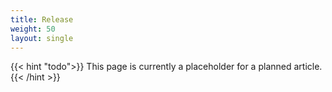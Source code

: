 ```yaml
---
title: Release
weight: 50
layout: single
---
```


{{< hint "todo">}}
This page is currently a placeholder for a planned article.
{{< /hint >}}

